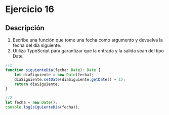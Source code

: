 # Ejercicio 16

## Descripción

1. Escribe una función que tome una fecha como argumento y devuelva la fecha del día siguiente.
2. Utiliza TypeScript para garantizar que la entrada y la salida sean del tipo Date.
   
```typescript
//1
function siguienteDia(fecha: Date): Date {
    let diaSiguiente = new Date(fecha);
    diaSiguiente.setDate(diaSiguiente.getDate() + 1);
    return diaSiguiente;
}

//2
let fecha = new Date();
console.log(siguienteDia(fecha));
```